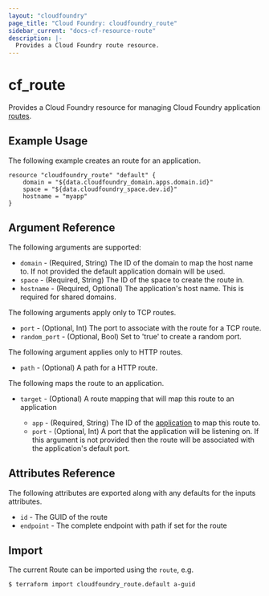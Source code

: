 ```yaml
---
layout: "cloudfoundry"
page_title: "Cloud Foundry: cloudfoundry_route"
sidebar_current: "docs-cf-resource-route"
description: |-
  Provides a Cloud Foundry route resource.
---
```


# cf\_route

Provides a Cloud Foundry resource for managing Cloud Foundry application [routes](https://docs.cloudfoundry.org/devguide/deploy-apps/routes-domains.html).

## Example Usage

The following example creates an route for an application.

```
resource "cloudfoundry_route" "default" {
    domain = "${data.cloudfoundry_domain.apps.domain.id}"
    space = "${data.cloudfoundry_space.dev.id}"
    hostname = "myapp"
}
```

## Argument Reference

The following arguments are supported:

- `domain` - (Required, String) The ID of the domain to map the host name to. If not provided the default application domain will be used.
- `space` - (Required, String) The ID of the space to create the route in.
- `hostname` - (Required, Optional) The application's host name. This is required for shared domains.

The following arguments apply only to TCP routes.

- `port` - (Optional, Int) The port to associate with the route for a TCP route. 
- `random_port` - (Optional, Bool) Set to 'true' to create a random port.

The following argument applies only to HTTP routes.

- `path` - (Optional) A path for a HTTP route.

The following maps the route to an application.

- `target` - (Optional) A route mapping that will map this route to an application
  
  - `app` - (Required, String) The ID of the [application](/docs/providers/cf/r/app.html) to map this route to.
  - `port` - (Optional, Int) A port that the application will be listening on. If this argument is not provided then the route will be associated with the application's default port.

## Attributes Reference

The following attributes are exported along with any defaults for the inputs attributes.

* `id` - The GUID of the route
* `endpoint` - The complete endpoint with path if set for the route

## Import

The current Route can be imported using the `route`, e.g.

```
$ terraform import cloudfoundry_route.default a-guid
```
